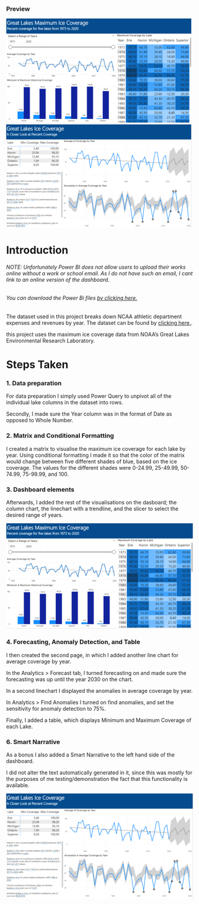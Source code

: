 ### Preview
<p float="left">
  <img src="https://github.com/stlgithub/dataportfolio/blob/main/PowerBI/PowerBI_3/Project3.png" width="500" />
  <img src="https://github.com/stlgithub/dataportfolio/blob/main/PowerBI/PowerBI_3/Project3_2.png" width="500" /> 
</p>

# Introduction

###### <em>NOTE: Unfortunately Power BI does not allow users to upload their works online without a work or school email. As I do not have such an email, I cant link to an online version of the dashboard.
###### You can download the Power Bi files [by clicking here.](https://github.com/stlgithub/dataportfolio/blob/main/powerbi_files/Project2.pbix)</em>

The dataset used in this project breaks down NCAA athletic department expenses and revenues by year.
The dataset can be found by [clicking here.](https://data.world/jbaucke/2021-w1-power-bi-wow-ncaa-financials).

this project uses the maximum ice coverage data from NOAA’s Great Lakes Environmental Research Laboratory.

# Steps Taken

### 1. Data preparation

For data preparation I simply used Power Query to unpivot all of the individual lake columns in the dataset into rows.

Secondly, I made sure the Year column was in the format of Date as opposed to Whole Number.

### 2. Matrix and Conditional Formatting

I created a matrix to visualise the maximum ice coverage for each lake by year.
Using conditional formatting I made it so that the color of the matrix would change between five different shades of blue, based on the ice coverage. The values for the different shades were 0-24.99, 25-49.99, 50-74.99, 75-99.99, and 100.
                
### 3. Dashboard elements

Afterwards, I added the rest of the visualisations on the dasboard; the column chart, the linechart with a trendline, and the slicer to select the desired range of years.

![Completed image of the Conference Page](https://github.com/stlgithub/dataportfolio/blob/main/PowerBI/PowerBI_3/Project3.png)

### 4. Forecasting, Anomaly Detection, and Table

I then created the second page, in which I added another line chart for average coverage by year.

In the Analytics > Forecast tab, I turned forecasting on and made sure the forecasting was up until the year 2030 on the chart.

In a second linechart I displayed the anomalies in average coverage by year.

In Analytics > Find Anomalies I turned on find anomalies, and set the sensitivity for anomaly detection to 75%.

Finally, I added a table, which displays Minimum and Maximum Coverage of each Lake.

### 6. Smart Narrative

As a bonus I also added a Smart Narrative to the left hand side of the dashboard.

I did not alter the text automatically generated in it, since this was mostly for the purposes of me testing/demonstration the fact that this functionality is available.

![Completed image of the Conference Page](https://github.com/stlgithub/dataportfolio/blob/main/PowerBI/PowerBI_3/Project3_2.png)
